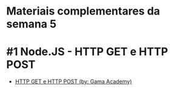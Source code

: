 # Materiais complementares da semana 5
# #1 Node.JS - HTTP GET e HTTP POST

* [HTTP GET e HTTP POST (by: Gama Academy)](https://drive.google.com/file/d/1D27vmgiuuz4mg5HPLquFFHu7XAxMDDm1/view)